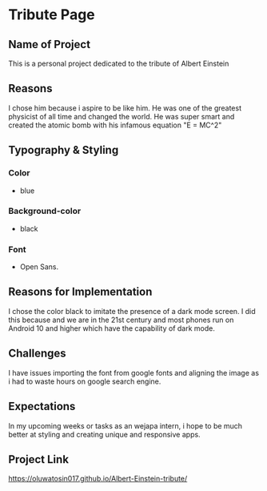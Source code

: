 # Tribute Page

## Name of Project
This is a personal project dedicated to the tribute of Albert Einstein

## Reasons
I chose him because i aspire to be like him. He was one of the greatest physicist of all time and changed the world. He was super smart and created the atomic bomb with his infamous equation "E = MC^2"

## Typography & Styling

### Color

- blue

### Background-color

- black

### Font

- Open Sans.

## Reasons for Implementation
I chose the color black to imitate the presence of a dark mode screen. I did this because and we are in the 21st century and most phones run on Android 10 and higher which have the capability of dark mode.

## Challenges
I have issues importing the font from google fonts and aligning the image as i had to waste hours on google search engine.

## Expectations
In my upcoming weeks or tasks as an wejapa intern, i hope to be much better at styling and creating unique and responsive apps.

## Project Link
https://oluwatosin017.github.io/Albert-Einstein-tribute/
